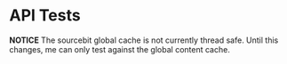 # API Tests

**NOTICE** The sourcebit global cache is not currently thread safe. Until
this changes, me can only test against the global content cache.
